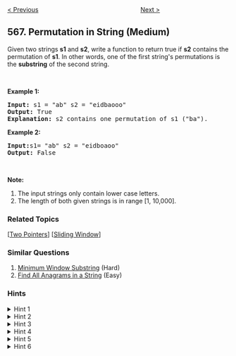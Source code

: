 <!--|This file generated by command(leetcode description); DO NOT EDIT.    |-->
<!--+----------------------------------------------------------------------+-->
<!--|@author    Openset <openset.wang@gmail.com>                           |-->
<!--|@link      https://github.com/openset                                 |-->
<!--|@home      https://github.com/openset/leetcode                        |-->
<!--+----------------------------------------------------------------------+-->

[< Previous](https://github.com/openset/leetcode/tree/master/problems/reshape-the-matrix "Reshape the Matrix")
　　　　　　　　　　　　　　　　
[Next >](https://github.com/openset/leetcode/tree/master/problems/maximum-vacation-days "Maximum Vacation Days")

## 567. Permutation in String (Medium)

<p>Given two strings <b>s1</b> and <b>s2</b>, write a function to return true if <b>s2</b> contains the permutation of <b>s1</b>. In other words, one of the first string&#39;s permutations is the <b>substring</b> of the second string.</p>

<p>&nbsp;</p>

<p><b>Example 1:</b></p>

<pre>
<b>Input: </b>s1 = &quot;ab&quot; s2 = &quot;eidbaooo&quot;
<b>Output: </b>True
<b>Explanation:</b> s2 contains one permutation of s1 (&quot;ba&quot;).
</pre>

<p><b>Example 2:</b></p>

<pre>
<b>Input:</b>s1= &quot;ab&quot; s2 = &quot;eidboaoo&quot;
<b>Output:</b> False
</pre>

<p>&nbsp;</p>

<p><b>Note:</b></p>

<ol>
	<li>The input strings only contain lower case letters.</li>
	<li>The length of both given strings is in range [1, 10,000].</li>
</ol>

### Related Topics
  [[Two Pointers](https://github.com/openset/leetcode/tree/master/tag/two-pointers/README.md)]
  [[Sliding Window](https://github.com/openset/leetcode/tree/master/tag/sliding-window/README.md)]

### Similar Questions
  1. [Minimum Window Substring](https://github.com/openset/leetcode/tree/master/problems/minimum-window-substring) (Hard)
  1. [Find All Anagrams in a String](https://github.com/openset/leetcode/tree/master/problems/find-all-anagrams-in-a-string) (Easy)

### Hints
<details>
<summary>Hint 1</summary>
Obviously, brute force will result in TLE. Think of something else.
</details>

<details>
<summary>Hint 2</summary>
How will you check whether one string is a permutation of another string?
</details>

<details>
<summary>Hint 3</summary>
One way is to sort the string and then compare. But, Is there a better way?
</details>

<details>
<summary>Hint 4</summary>
If one string is a permutation of another string then they must one common metric. What is that?
</details>

<details>
<summary>Hint 5</summary>
Both strings must have same character frequencies, if  one is permutation of another. Which data structure should be used to store frequencies?
</details>

<details>
<summary>Hint 6</summary>
What about hash table?  An array of size 26?
</details>
